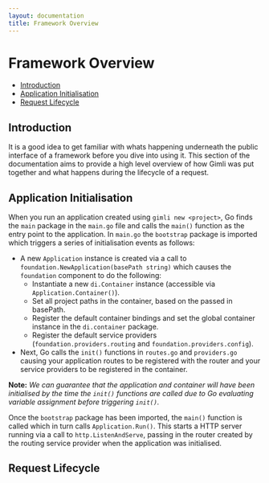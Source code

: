 ```yaml
---
layout: documentation
title: Framework Overview
---
```

# Framework Overview

- [Introduction](#introduction)
- [Application Initialisation](#application-initialisation)
- [Request Lifecycle](#request-lifecycle)

<a class="anchor" id="introduction"></a>
## Introduction
It is a good idea to get familiar with whats happening underneath the public interface of a framework before you dive
into using it. This section of the documentation aims to provide a high level overview of how Gimli was put together and 
what happens during the lifecycle of a request.

<a class="anchor" id="application-initialisation"></a>
## Application Initialisation
When you run an application created using `gimli new <project>`, Go finds the `main` package in the `main.go` file and calls 
the `main()` function as the entry point to the application. In `main.go` the `bootstrap` package is imported which triggers 
a series of initialisation events as follows:

  * A new `Application` instance is created via a call to `foundation.NewApplication(basePath string)` which causes 
the `foundation` component to do the following:
    - Instantiate a new `di.Container` instance (accessible via `Application.Container()`).
    - Set all project paths in the container, based on the passed in basePath.
    - Register the default container bindings and set the global container instance in the `di.container` package.
    - Register the default service providers (`foundation.providers.routing` and `foundation.providers.config`).
 * Next, Go calls the `init()` functions in `routes.go` and `providers.go` causing your application routes to be registered 
 with the router and your service providers to be registered in the container.
 
 **Note:** *We can guarantee that the application and container will have been initialised by the time the `init()` functions 
 are called due to Go evaluating variable assignment before triggering `init()`.*
 
Once the `bootstrap` package has been imported, the `main()` function is called which in turn calls `Application.Run()`. This 
starts a HTTP server running via a call to `http.ListenAndServe`, passing in the router created by the routing service 
provider when the application was initialised.

<a class="anchor" id="request-lifecycle"></a>
## Request Lifecycle